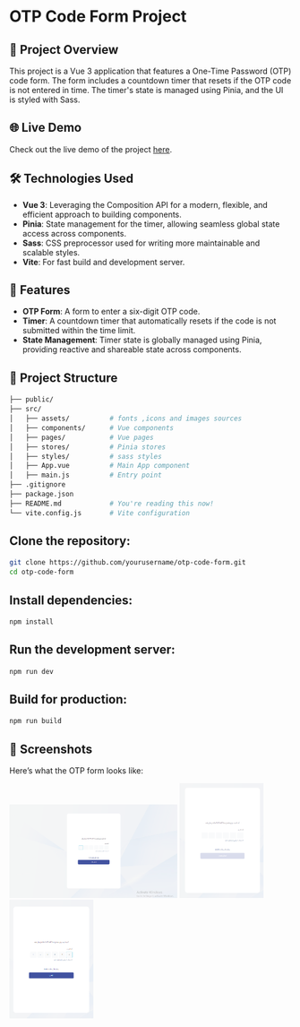 # OTP Code Form Project

## 🚀 Project Overview

This project is a Vue 3 application that features a One-Time Password (OTP) code form. The form includes a countdown timer that resets if the OTP code is not entered in time. The timer's state is managed using Pinia, and the UI is styled with Sass.

## 🌐 Live Demo

Check out the live demo of the project [here](https://otp-form-teal.vercel.app).

## 🛠️ Technologies Used

- **Vue 3**: Leveraging the Composition API for a modern, flexible, and efficient approach to building components.
- **Pinia**: State management for the timer, allowing seamless global state access across components.
- **Sass**: CSS preprocessor used for writing more maintainable and scalable styles.
- **Vite**: For fast build and development server.

## 🎯 Features

- **OTP Form**: A form to enter a six-digit OTP code.
- **Timer**: A countdown timer that automatically resets if the code is not submitted within the time limit.
- **State Management**: Timer state is globally managed using Pinia, providing reactive and shareable state across components.

## 📂 Project Structure

```bash
├── public/
├── src/
│   ├── assets/          # fonts ,icons and images sources
│   ├── components/      # Vue components
│   ├── pages/           # Vue pages
│   ├── stores/          # Pinia stores
│   ├── styles/          # sass styles
│   ├── App.vue          # Main App component
│   ├── main.js          # Entry point
├── .gitignore
├── package.json
├── README.md            # You're reading this now!
└── vite.config.js       # Vite configuration
```

## Clone the repository:

```sh
git clone https://github.com/yourusername/otp-code-form.git
cd otp-code-form
```

## Install dependencies:

```sh
npm install

```

## Run the development server:

```sh
npm run dev

```

## Build for production:

```sh
npm run build

```

## 📸 Screenshots

Here’s what the OTP form looks like:

<div stye="display: flex">
<img src="./src/assets/images/otp-form-1.png" alt="Screenshot of OTP Form" width="300"/>
<img src="./src/assets/images/otp-form-2.png" alt="Screenshot of OTP Form" width="150"/>
<img src="./src/assets/images/otp-form-3.png" alt="Screenshot of OTP Form" width="150"/>
</div>
